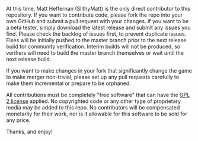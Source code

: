 At this time, Matt Heffernan (SlithyMatt) is the only direct contributor to this repository.
If you want to contribute code, please fork the repo into your own GitHub and submit a pull request with your changes.
If you want to be a beta tester, simply download the latest release and submit any issues you find.
Please check the backlog of issues first, to prevent duplicate issues. Fixes will be initially pushed to the master
branch prior to the next release build for community verification. Interim builds will not be produced, so verifiers will
need to build the master branch themselves or wait until the next release build.

If you want to make changes in your fork that significantly change the game to make merger non-trivial, please set up
any pull requests carefully to make them incremental or prepare to be orphaned.

All contributions must be completely "free software" that can have the [GPL 2 license](LICENSE) applied.
No copyrighted code or any other type of proprietary media may be added to this repo. No contributors will
be compensated monetarily for their work, nor is it allowable for this software to be sold for any price.

Thanks, and enjoy!
